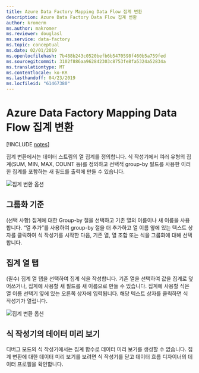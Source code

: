 ```yaml
---
title: Azure Data Factory Mapping Data Flow 집계 변환
description: Azure Data Factory Data Flow 집계 변환
author: kromerm
ms.author: makromer
ms.reviewer: douglasl
ms.service: data-factory
ms.topic: conceptual
ms.date: 02/01/2019
ms.openlocfilehash: 7b488b243c0520befb6b5470598f460b5a759fed
ms.sourcegitcommit: 3102f886aa962842303c8753fe8fa5324a52834a
ms.translationtype: MT
ms.contentlocale: ko-KR
ms.lasthandoff: 04/23/2019
ms.locfileid: "61467380"
---
```

# <a name="azure-data-factory-mapping-data-flow-aggregate-transformation"></a>Azure Data Factory Mapping Data Flow 집계 변환

[!INCLUDE [notes](../../includes/data-factory-data-flow-preview.md)]

집계 변환에서는 데이터 스트림의 열 집계를 정의합니다. 식 작성기에서 여러 유형의 집계(SUM, MIN, MAX, COUNT 등)를 정의하고 선택적 group-by 필드를 사용한 이러한 집계를 포함하는 새 필드를 출력에 만들 수 있습니다.

![집계 변환 옵션](media/data-flow/agg.png "집계 1")

## <a name="group-by"></a>그룹화 기준
(선택 사항) 집계에 대한 Group-by 절을 선택하고 기존 열의 이름이나 새 이름을 사용합니다. “열 추가”를 사용하여 group-by 절을 더 추가하고 열 이름 옆에 있는 텍스트 상자를 클릭하여 식 작성기를 시작한 다음, 기존 열, 열 조합 또는 식을 그룹화에 대해 선택합니다.

## <a name="the-aggregate-column-tab"></a>집계 열 탭 
(필수) 집계 열 탭을 선택하여 집계 식을 작성합니다. 기존 열을 선택하여 값을 집계로 덮어쓰거나, 집계에 사용할 새 필드를 새 이름으로 만들 수 있습니다. 집계에 사용할 식은 열 이름 선택기 옆에 있는 오른쪽 상자에 입력됩니다. 해당 텍스트 상자를 클릭하면 식 작성기가 열립니다.

![집계 변환 옵션](media/data-flow/agg2.png "집계")

## <a name="data-preview-in-expression-builder"></a>식 작성기의 데이터 미리 보기

디버그 모드의 식 작성기에서는 집계 함수로 데이터 미리 보기를 생성할 수 없습니다. 집계 변환에 대한 데이터 미리 보기를 보려면 식 작성기를 닫고 데이터 흐름 디자이너의 데이터 프로필을 확인합니다.
